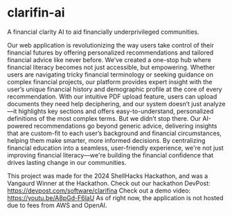 # clarifin-ai
A financial clarity AI to aid financially underprivileged communities.

Our web application is revolutionizing the way users take control of their financial futures by offering personalized recommendations and tailored financial advice like never before. We’ve created a one-stop hub where financial literacy becomes not just accessible, but empowering. Whether users are navigating tricky financial terminology or seeking guidance on complex financial projects, our platform provides expert insight with the user’s unique financial history and demographic profile at the core of every recommendation. With our intuitive PDF upload feature, users can upload documents they need help deciphering, and our system doesn’t just analyze—it highlights key sections and offers easy-to-understand, personalized definitions of the most complex terms. But we didn’t stop there. Our AI-powered recommendations go beyond generic advice, delivering insights that are custom-fit to each user’s background and financial circumstances, helping them make smarter, more informed decisions. By centralizing financial education into a seamless, user-friendly experience, we're not just improving financial literacy—we're building the financial confidence that drives lasting change in our communities.

This project was made for the 2024 ShellHacks Hackathon, and was a Vangaurd Winner at the Hackathon.
Check out our hackathon DevPost: https://devpost.com/software/clarifina
Check out a demo video: https://youtu.be/A8pGd-F6laU
As of right now, the application is not hosted due to fees from AWS and OpenAI.

